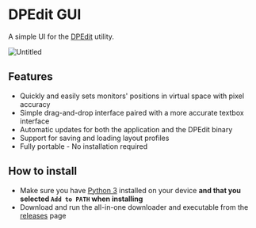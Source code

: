 # DPEdit GUI
A simple UI for the [DPEdit](https://github.com/programmer2514/DPEdit) utility.

![Untitled](https://user-images.githubusercontent.com/43104632/198684389-6fd01201-dc41-445f-9cf3-4081eb311e55.png)

## Features
* Quickly and easily sets monitors' positions in virtual space with pixel accuracy
* Simple drag-and-drop interface paired with a more accurate textbox interface
* Automatic updates for both the application and the DPEdit binary
* Support for saving and loading layout profiles
* Fully portable - No installation required

## How to install
* Make sure you have [Python 3](https://www.python.org/downloads/) installed on your device __and that you selected `Add to PATH` when installing__
* Download and run the all-in-one downloader and executable from the [releases](https://github.com/programmer2514/DPEdit-GUI/releases/latest) page
